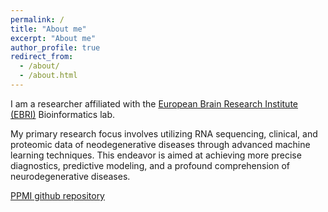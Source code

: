 ```yaml
---
permalink: /
title: "About me"
excerpt: "About me"
author_profile: true
redirect_from: 
  - /about/
  - /about.html
---
```

I am a researcher affiliated with the  [European Brain Research Institute (EBRI)](https://www.ebri.it/) Bioinformatics lab. 

My primary research focus involves utilizing RNA sequencing, clinical, and proteomic data of neodegenerative diseases through advanced machine learning techniques. This endeavor is aimed at achieving more precise diagnostics, predictive modeling, and a profound comprehension of neurodegenerative diseases.

[PPMI github repository](https://github.com/zainabnazari/ppmi?tab=readme-ov-file)
